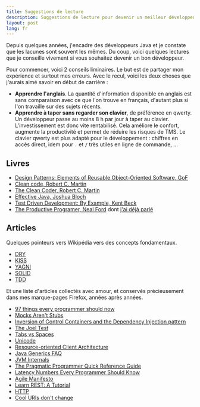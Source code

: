 ```yaml
---
title: Suggestions de lecture
description: Suggestions de lecture pour devenir un meilleur développeur
layout: post
lang: fr
---
```

Depuis quelques années, j'encadre des développeurs Java et je constate que les lacunes sont souvent
les mêmes. Du coup, voici quelques lectures que je conseille vivement si vous souhaitez devenir un
bon développeur.

Pour commencer, voici 2 conseils liminaires. Le but est de partager mon expérience et surtout mes
erreurs. Avec le recul, voici les deux choses que j'aurais aimé savoir en début de carrière :

-   **Apprendre l'anglais**. La quantité d'information disponible en anglais est sans comparaison
    avec ce que l'on trouve en français, d'autant plus si l'on travaille sur des sujets récents.
-   **Apprendre à taper sans regarder son clavier**, de préférence en qwerty. Un développeur passe
    au moins 8 h par jour à taper au clavier. L'investissement est donc vite rentabilisé. Cela
    améliore le confort, augmente la productivité et permet de réduire les risques de TMS. Le
    clavier qwerty est plus adapté pour le développement : chiffres en accès direct, idem pour `.` et
    `/` très utiles en ligne de commande, …

## Livres

-   [Design Patterns: Elements of Reusable Object-Oriented Software,
    GoF](http://www.amazon.fr/Design-Patterns-Elements-Reusable-Object-Oriented/dp/0201633612)
-   [Clean code, Robert C.
    Martin](http://www.amazon.fr/Clean-Code-Handbook-Software-Craftsmanship/dp/0132350882)
-   [The Clean Coder, Robert C.
    Martin](http://www.amazon.fr/Clean-Coder-Conduct-Professional-Programmers/dp/0137081073)
-   [Effective Java, Joshua Bloch](http://www.amazon.fr/Effective-Java-Joshua-Bloch/dp/0321356683)
-   [Test Driven Development: By Example, Kent
    Beck](http://www.amazon.fr/Test-Driven-Development-By-Example/dp/0321146530)
-   [The Productive Programer, Neal
    Ford](http://www.amazon.fr/Productive-Programmer-Theory-Practice-OReilly/dp/0596519788) dont
    [j'ai déjà parlé](critique-du-livre-the-productive-programmer.html)

## Articles

Quelques pointeurs vers Wikipédia vers des concepts fondamentaux.

-   [DRY](http://en.wikipedia.org/wiki/Don%27t_Repeat_Yourself)
-   [KISS](http://en.wikipedia.org/wiki/KISS_principle)
-   [YAGNI](http://en.wikipedia.org/wiki/You_aren%27t_gonna_need_it)
-   [SOLID](http://en.wikipedia.org/wiki/SOLID_%28object-oriented_design%29)
-   [TDD](http://en.wikipedia.org/wiki/Test-driven_development)

Et une liste d'articles collectés avec amour, et conservés précieusement dans mes marque-pages
Firefox, années après années.

-   [97 things every programmer should
    now](http://programmer.97things.oreilly.com/wiki/index.php/Contributions_Appearing_in_the_Book)
-   [Mocks Aren't Stubs](http://martinfowler.com/articles/mocksArentStubs.html)
-   [Inversion of Control Containers and the Dependency Injection
    pattern](http://martinfowler.com/articles/injection.html)
-   [The Joel Test](http://www.joelonsoftware.com/articles/fog0000000043.html)
-   [Tabs vs Spaces](http://www.jwz.org/doc/tabs-vs-spaces.html)
-   [Unicode](http://www.joelonsoftware.com/articles/Unicode.html)
-   [Resource-oriented Client Architecture](http://roca-style.org/)
-   [Java Generics FAQ](http://www.angelikalanger.com/GenericsFAQ/JavaGenericsFAQ.html)
-   [JVM Internals](http://blog.jamesdbloom.com/JVMInternals.html)
-   [The Pragmatic Programmer Quick Reference
    Guide](http://www.codinghorror.com/blog/2004/10/a-pragmatic-quick-reference.html)
-   [Latency Numbers Every Programmer Should
    Know](https://colin-scott.github.io/personal_website/research/interactive_latency.html)
-   [Agile Manifesto](http://agilemanifesto.org/)
-   [Learn REST: A Tutorial](http://rest.elkstein.org/)
-   [HTTP](http://valtechtechno.github.io/cours-du-soir-http/#landing-slide)
-   [Cool URIs don't change](http://www.w3.org/Provider/Style/URI.html)

